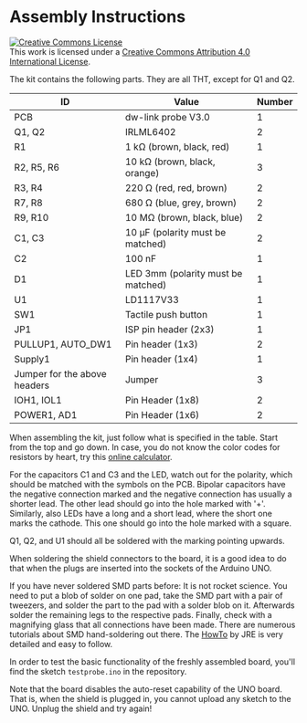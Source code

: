 # Assembly Instructions 

<a rel="license" href="http://creativecommons.org/licenses/by/4.0/"><img alt="Creative Commons License" style="border-width:0" src="https://i.creativecommons.org/l/by/4.0/88x31.png" /></a><br />This work is licensed under a <a rel="license" href="http://creativecommons.org/licenses/by/4.0/">Creative Commons Attribution 4.0 International License</a>.



The kit contains the following parts. They are all THT, except for Q1 and Q2.

| ID                           | Value                              | Number |
| ---------------------------- | ---------------------------------- | ------ |
| PCB                          | dw-link probe V3.0                 | 1      |
| Q1, Q2                       | IRLML6402                          | 2      |
| R1                           | 1 kΩ (brown, black, red)           | 1      |
| R2, R5, R6                   | 10 kΩ (brown, black, orange)       | 3      |
| R3, R4                       | 220 Ω (red, red, brown)            | 2      |
| R7, R8                       | 680 Ω (blue, grey, brown)          | 2      |
| R9, R10                      | 10 MΩ (brown, black, blue)         | 2      |
| C1, C3                       | 10 µF (polarity must be matched)   | 2      |
| C2                           | 100 nF                             | 1      |
| D1                           | LED 3mm (polarity must be matched) | 1      |
| U1                           | LD1117V33                          | 1      |
| SW1                          | Tactile push button                | 1      |
| JP1                          | ISP pin header (2x3)               | 1      |
| PULLUP1, AUTO_DW1            | Pin header (1x3)                   | 2      |
| Supply1                      | Pin header (1x4)                   | 1      |
| Jumper for the above headers | Jumper                             | 3      |
| IOH1, IOL1                   | Pin Header (1x8)                   | 2      |
| POWER1, AD1                  | Pin Header (1x6)                   | 2      |

When assembling the kit, just follow what is specified in the table. Start from the top and go down. In case, you do not know  the color codes for resistors by heart, try this [online calculator](https://www.allaboutcircuits.com/tools/resistor-color-code-calculator/). 

For the capacitors C1 and C3 and the LED, watch out for the polarity, which should be matched with the symbols on the PCB. Bipolar capacitors have the negative connection marked and the negative connection has usually a shorter lead. The other lead should go into the hole marked with '+'.  Similarly, also LEDs have a long and a short lead, where the short one marks the cathode. This one should go into the hole marked with a square.

Q1, Q2, and U1 should all be soldered with the marking pointing upwards.

When soldering the shield connectors to the board, it is a good idea to do that when the plugs are inserted into the sockets of the Arduino UNO. 

If you have never soldered SMD parts before: It is not rocket science. You need to put a blob of solder on one pad, take the SMD part with a pair of tweezers, and solder the part to the pad with a solder blob on it. Afterwards solder the remaining legs to the respective pads. Finally, check with a magnifying glass that all connections have been made. There are numerous tutorials about SMD hand-soldering out there. The [HowTo](https://josepheoff.github.io/posts/howtosolder-11soldersmdpassive) by JRE is very detailed and easy to follow. 

In order to test the basic functionality of the freshly assembled board, you'll find the sketch `testprobe.ino` in the repository.

Note that the board disables the auto-reset capability of the UNO board. That is, when the shield is plugged in, you cannot upload any sketch to the UNO. Unplug the shield and try again! 